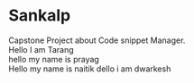 # Sankalp
Capstone Project about Code snippet Manager.
<br>
Hello I am Tarang
<br>
hello my name is prayag
<br>
Hello my name is naitik
dello i am dwarkesh
